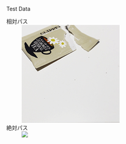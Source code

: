 Test Data

<dl>
	<dt>相対パス</dt>
		<dd><img src="test1_files/image.gif" /></dd>
	<dt>絶対パス</dt>
		<dd><img src="/test1/test1_files/image.gif" /></dd>
</dl>

